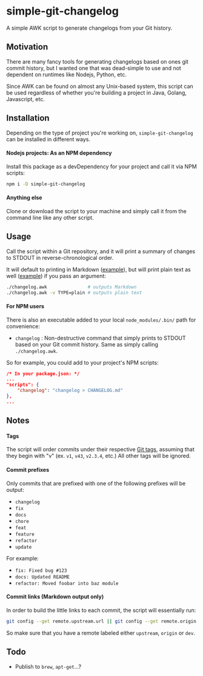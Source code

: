 # simple-git-changelog

A simple AWK script to generate changelogs from your Git history.

## Motivation

There are many fancy tools for generating changelogs based on ones git commit history, but I wanted one that was dead-simple to use and not dependent on runtimes like Nodejs, Python, etc.

Since AWK can be found on almost any Unix-based system, this script can be used regardless of whether you're building a project in Java, Golang, Javascript, etc.

## Installation

Depending on the type of project you're working on, `simple-git-changelog` can be installed in different ways.

#### Nodejs projects: As an NPM dependency

Install this package as a devDependency for your project and call it via NPM scripts:
```sh
npm i -D simple-git-changelog
```


#### Anything else

Clone or download the script to your machine and simply call it from the command line like any other script.

## Usage

Call the script within a Git repository, and it will print a summary of changes to STDOUT in reverse-chronological order.

It will default to printing in Markdown ([example](CHANGELOG.md)), but will print plain text as well ([example](CHANGELOG)) if you pass an argument:
```sh
./changelog.awk               # outputs Markdown
./changelog.awk -v TYPE=plain # outputs plain text
```

#### For NPM users
There is also an executable added to your local `node_modules/.bin/` path for convenience:
- `changelog` : Non-destructive command that simply prints to STDOUT based on your Git commit history. Same as simply calling `./changelog.awk`.

So for example, you could add to your project's NPM scripts:

```json
/* In your package.json: */
...
"scripts": {
    "changelog": "changelog > CHANGELOG.md"
},
...
```
## Notes

#### Tags
The script will order commits under their respective [Git tags](https://git-scm.com/docs/git-tag), assuming that they begin with "v" (ex. `v1`, `v43`, `v2.3.4`, etc.) All other tags will be ignored.

#### Commit prefixes
Only commits that are prefixed with one of the following prefixes will be output:
- `changelog`
- `fix`
- `docs`
- `chore`
- `feat`
- `feature`
- `refactor`
- `update`

For example:
- `fix: Fixed bug #123`
- `docs: Updated README`
- `refactor: Moved foobar into baz module`

#### Commit links (Markdown output only)
In order to build the little links to each commit, the script will essentially run:
```sh
git config --get remote.upstream.url || git config --get remote.origin.url || git config --get remote.dev.url
```
So make sure that you have a remote labeled either `upstream`, `origin` or `dev`.


## Todo
- Publish to `brew`, `apt-get`...?
